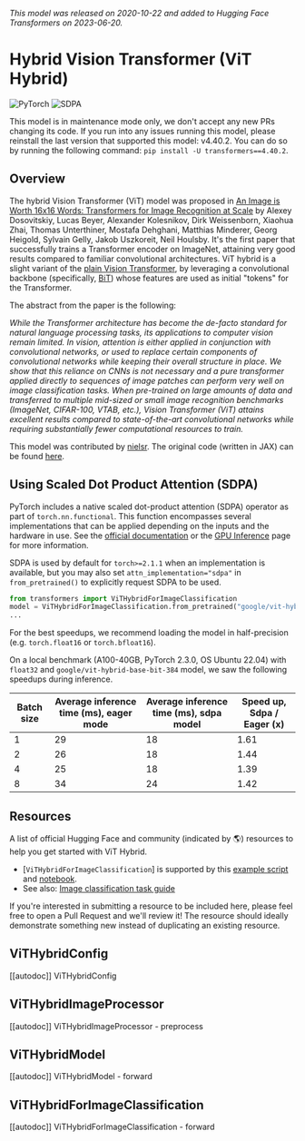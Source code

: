 <!--Copyright 2022 The HuggingFace Team. All rights reserved.

Licensed under the Apache License, Version 2.0 (the "License"); you may not use this file except in compliance with
the License. You may obtain a copy of the License at

http://www.apache.org/licenses/LICENSE-2.0

Unless required by applicable law or agreed to in writing, software distributed under the License is distributed on
an "AS IS" BASIS, WITHOUT WARRANTIES OR CONDITIONS OF ANY KIND, either express or implied. See the License for the
specific language governing permissions and limitations under the License.

⚠️ Note that this file is in Markdown but contain specific syntax for our doc-builder (similar to MDX) that may not be
rendered properly in your Markdown viewer.

-->
*This model was released on 2020-10-22 and added to Hugging Face Transformers on 2023-06-20.*

# Hybrid Vision Transformer (ViT Hybrid)

<div class="flex flex-wrap space-x-1">
<img alt="PyTorch" src="https://img.shields.io/badge/PyTorch-DE3412?style=flat&logo=pytorch&logoColor=white">
<img alt="SDPA" src="https://img.shields.io/badge/SDPA-DE3412?style=flat&logo=pytorch&logoColor=white">
</div>

<Tip warning={true}>

This model is in maintenance mode only, we don't accept any new PRs changing its code.
If you run into any issues running this model, please reinstall the last version that supported this model: v4.40.2.
You can do so by running the following command: `pip install -U transformers==4.40.2`.

</Tip>

## Overview

The hybrid Vision Transformer (ViT) model was proposed in [An Image is Worth 16x16 Words: Transformers for Image Recognition
at Scale](https://huggingface.co/papers/2010.11929) by Alexey Dosovitskiy, Lucas Beyer, Alexander Kolesnikov, Dirk
Weissenborn, Xiaohua Zhai, Thomas Unterthiner, Mostafa Dehghani, Matthias Minderer, Georg Heigold, Sylvain Gelly, Jakob
Uszkoreit, Neil Houlsby. It's the first paper that successfully trains a Transformer encoder on ImageNet, attaining
very good results compared to familiar convolutional architectures. ViT hybrid is a slight variant of the [plain Vision Transformer](vit),
by leveraging a convolutional backbone (specifically, [BiT](bit)) whose features are used as initial "tokens" for the Transformer.

The abstract from the paper is the following:

*While the Transformer architecture has become the de-facto standard for natural language processing tasks, its
applications to computer vision remain limited. In vision, attention is either applied in conjunction with
convolutional networks, or used to replace certain components of convolutional networks while keeping their overall
structure in place. We show that this reliance on CNNs is not necessary and a pure transformer applied directly to
sequences of image patches can perform very well on image classification tasks. When pre-trained on large amounts of
data and transferred to multiple mid-sized or small image recognition benchmarks (ImageNet, CIFAR-100, VTAB, etc.),
Vision Transformer (ViT) attains excellent results compared to state-of-the-art convolutional networks while requiring
substantially fewer computational resources to train.*

This model was contributed by [nielsr](https://huggingface.co/nielsr). The original code (written in JAX) can be
found [here](https://github.com/google-research/vision_transformer).

## Using Scaled Dot Product Attention (SDPA)

PyTorch includes a native scaled dot-product attention (SDPA) operator as part of `torch.nn.functional`. This function
encompasses several implementations that can be applied depending on the inputs and the hardware in use. See the
[official documentation](https://pytorch.org/docs/stable/generated/torch.nn.functional.scaled_dot_product_attention.html)
or the [GPU Inference](https://huggingface.co/docs/transformers/main/en/perf_infer_gpu_one#pytorch-scaled-dot-product-attention)
page for more information.

SDPA is used by default for `torch>=2.1.1` when an implementation is available, but you may also set
`attn_implementation="sdpa"` in `from_pretrained()` to explicitly request SDPA to be used.

```py
from transformers import ViTHybridForImageClassification
model = ViTHybridForImageClassification.from_pretrained("google/vit-hybrid-base-bit-384", attn_implementation="sdpa", dtype=torch.float16)
...
```

For the best speedups, we recommend loading the model in half-precision (e.g. `torch.float16` or `torch.bfloat16`).

On a local benchmark (A100-40GB, PyTorch 2.3.0, OS Ubuntu 22.04) with `float32` and `google/vit-hybrid-base-bit-384` model, we saw the following speedups during inference.

|   Batch size |   Average inference time (ms), eager mode |   Average inference time (ms), sdpa model |   Speed up, Sdpa / Eager (x) |
|--------------|-------------------------------------------|-------------------------------------------|------------------------------|
|            1 |                                        29 |                                        18 |                      1.61 |
|            2 |                                        26 |                                        18 |                      1.44 |
|            4 |                                        25 |                                        18 |                      1.39 |
|            8 |                                        34 |                                        24 |                      1.42 |

## Resources

A list of official Hugging Face and community (indicated by 🌎) resources to help you get started with ViT Hybrid.

<PipelineTag pipeline="image-classification"/>

- [`ViTHybridForImageClassification`] is supported by this [example script](https://github.com/huggingface/transformers/tree/main/examples/pytorch/image-classification) and [notebook](https://colab.research.google.com/github/huggingface/notebooks/blob/main/examples/image_classification.ipynb).
- See also: [Image classification task guide](../tasks/image_classification)

If you're interested in submitting a resource to be included here, please feel free to open a Pull Request and we'll review it! The resource should ideally demonstrate something new instead of duplicating an existing resource.

## ViTHybridConfig

[[autodoc]] ViTHybridConfig

## ViTHybridImageProcessor

[[autodoc]] ViTHybridImageProcessor
    - preprocess

## ViTHybridModel

[[autodoc]] ViTHybridModel
    - forward

## ViTHybridForImageClassification

[[autodoc]] ViTHybridForImageClassification
    - forward
